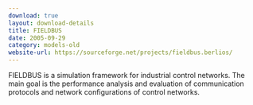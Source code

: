 ```yaml
---
download: true
layout: download-details
title: FIELDBUS
date: 2005-09-29
category: models-old
website-url: https://sourceforge.net/projects/fieldbus.berlios/
---
```


FIELDBUS is a simulation framework for industrial control networks. The main goal is the performance analysis and evaluation of communication protocols and network configurations of control networks.
